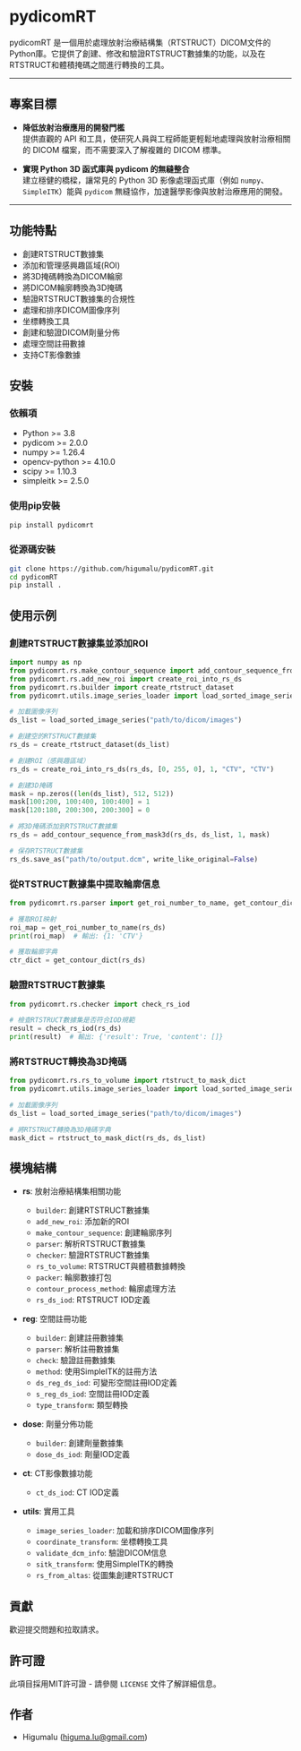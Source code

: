 # pydicomRT
pydicomRT 是一個用於處理放射治療結構集（RTSTRUCT）DICOM文件的Python庫。它提供了創建、修改和驗證RTSTRUCT數據集的功能，以及在RTSTRUCT和體積掩碼之間進行轉換的工具。

---

## 專案目標

- **降低放射治療應用的開發門檻**  
  提供直觀的 API 和工具，使研究人員與工程師能更輕鬆地處理與放射治療相關的 DICOM 檔案，而不需要深入了解複雜的 DICOM 標準。  

- **實現 Python 3D 函式庫與 pydicom 的無縫整合**  
  建立穩健的橋樑，讓常見的 Python 3D 影像處理函式庫（例如 `numpy`、`SimpleITK`）能與 `pydicom` 無縫協作，加速醫學影像與放射治療應用的開發。  


---

## 功能特點
- 創建RTSTRUCT數據集
- 添加和管理感興趣區域(ROI)
- 將3D掩碼轉換為DICOM輪廓
- 將DICOM輪廓轉換為3D掩碼
- 驗證RTSTRUCT數據集的合規性
- 處理和排序DICOM圖像序列
- 坐標轉換工具
- 創建和驗證DICOM劑量分佈
- 處理空間註冊數據
- 支持CT影像數據

## 安裝
### 依賴項
- Python >= 3.8
- pydicom >= 2.0.0
- numpy >= 1.26.4
- opencv-python >= 4.10.0
- scipy >= 1.10.3
- simpleitk >= 2.5.0

### 使用pip安裝
```bash
pip install pydicomrt
```

### 從源碼安裝
```bash
git clone https://github.com/higumalu/pydicomRT.git
cd pydicomRT
pip install .
```

## 使用示例
### 創建RTSTRUCT數據集並添加ROI

```python
import numpy as np
from pydicomrt.rs.make_contour_sequence import add_contour_sequence_from_mask3d
from pydicomrt.rs.add_new_roi import create_roi_into_rs_ds
from pydicomrt.rs.builder import create_rtstruct_dataset
from pydicomrt.utils.image_series_loader import load_sorted_image_series

# 加載圖像序列
ds_list = load_sorted_image_series("path/to/dicom/images")

# 創建空的RTSTRUCT數據集
rs_ds = create_rtstruct_dataset(ds_list)

# 創建ROI（感興趣區域）
rs_ds = create_roi_into_rs_ds(rs_ds, [0, 255, 0], 1, "CTV", "CTV")

# 創建3D掩碼
mask = np.zeros((len(ds_list), 512, 512))
mask[100:200, 100:400, 100:400] = 1
mask[120:180, 200:300, 200:300] = 0

# 將3D掩碼添加到RTSTRUCT數據集
rs_ds = add_contour_sequence_from_mask3d(rs_ds, ds_list, 1, mask)

# 保存RTSTRUCT數據集
rs_ds.save_as("path/to/output.dcm", write_like_original=False)
```

### 從RTSTRUCT數據集中提取輪廓信息
```python
from pydicomrt.rs.parser import get_roi_number_to_name, get_contour_dict

# 獲取ROI映射
roi_map = get_roi_number_to_name(rs_ds)
print(roi_map)  # 輸出: {1: 'CTV'}

# 獲取輪廓字典
ctr_dict = get_contour_dict(rs_ds)
```

### 驗證RTSTRUCT數據集
```python
from pydicomrt.rs.checker import check_rs_iod

# 檢查RTSTRUCT數據集是否符合IOD規範
result = check_rs_iod(rs_ds)
print(result)  # 輸出: {'result': True, 'content': []}
```

### 將RTSTRUCT轉換為3D掩碼
```python
from pydicomrt.rs.rs_to_volume import rtstruct_to_mask_dict
from pydicomrt.utils.image_series_loader import load_sorted_image_series

# 加載圖像序列
ds_list = load_sorted_image_series("path/to/dicom/images")

# 將RTSTRUCT轉換為3D掩碼字典
mask_dict = rtstruct_to_mask_dict(rs_ds, ds_list)
```

## 模塊結構
- **rs**: 放射治療結構集相關功能
  - `builder`: 創建RTSTRUCT數據集
  - `add_new_roi`: 添加新的ROI
  - `make_contour_sequence`: 創建輪廓序列
  - `parser`: 解析RTSTRUCT數據集
  - `checker`: 驗證RTSTRUCT數據集
  - `rs_to_volume`: RTSTRUCT與體積數據轉換
  - `packer`: 輪廓數據打包
  - `contour_process_method`: 輪廓處理方法
  - `rs_ds_iod`: RTSTRUCT IOD定義

- **reg**: 空間註冊功能
  - `builder`: 創建註冊數據集
  - `parser`: 解析註冊數據集
  - `check`: 驗證註冊數據集
  - `method`: 使用SimpleITK的註冊方法
  - `ds_reg_ds_iod`: 可變形空間註冊IOD定義
  - `s_reg_ds_iod`: 空間註冊IOD定義
  - `type_transform`: 類型轉換

- **dose**: 劑量分佈功能
  - `builder`: 創建劑量數據集
  - `dose_ds_iod`: 劑量IOD定義

- **ct**: CT影像數據功能
  - `ct_ds_iod`: CT IOD定義

- **utils**: 實用工具
  - `image_series_loader`: 加載和排序DICOM圖像序列
  - `coordinate_transform`: 坐標轉換工具
  - `validate_dcm_info`: 驗證DICOM信息
  - `sitk_transform`: 使用SimpleITK的轉換
  - `rs_from_altas`: 從圖集創建RTSTRUCT

## 貢獻
歡迎提交問題和拉取請求。

## 許可證
此項目採用MIT許可證 - 請參閱 `LICENSE` 文件了解詳細信息。

## 作者
- Higumalu (higuma.lu@gmail.com)